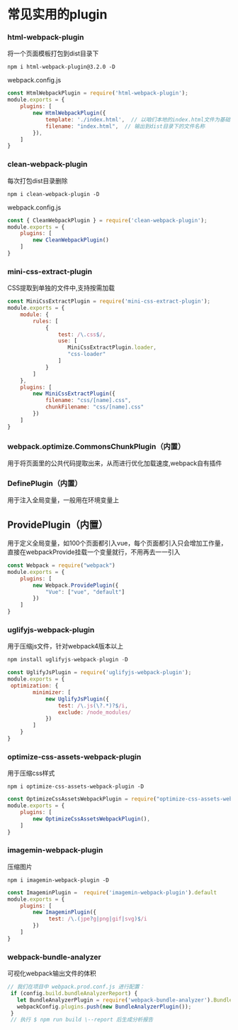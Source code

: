 # 常见实用的plugin

### html-webpack-plugin

将一个页面模板打包到dist目录下
```
npm i html-webpack-plugin@3.2.0 -D
```
webpack.config.js
```js
const HtmlWebpackPlugin = require('html-webpack-plugin');
module.exports = {
    plugins: [
        new HtmlWebpackPlugin({
            template: './index.html',  // 以咱们本地的index.html文件为基础模板
            filename: "index.html",  // 输出到dist目录下的文件名称
        }),
    ]
}
```
### clean-webpack-plugin
每次打包dist目录删除
```
npm i clean-webpack-plugin -D
```
webpack.config.js
```js
const { CleanWebpackPlugin } = require('clean-webpack-plugin');
module.exports = {
    plugins: [
        new CleanWebpackPlugin()
    ]
}
```
### mini-css-extract-plugin
CSS提取到单独的文件中,支持按需加载
```js
const MiniCssExtractPlugin = require('mini-css-extract-plugin');
module.exports = {
    module: {
        rules: [
            {
                test: /\.css$/,
                use: [
                   MiniCssExtractPlugin.loader,
                   "css-loader"
                ]
            }
        ]
    },
    plugins: [
        new MiniCssExtractPlugin({
            filename: "css/[name].css",
            chunkFilename: "css/[name].css"
        })
    ]
} 
```
### webpack.optimize.CommonsChunkPlugin（内置）
用于将页面里的公共代码提取出来，从而进行优化加载速度,webpack自有插件

### DefinePlugin（内置）
用于注入全局变量，一般用在环境变量上
## ProvidePlugin（内置）
用于定义全局变量，如100个页面都引入vue，每个页面都引入只会增加工作量，直接在webpackProvide挂载一个变量就行，不用再去一一引入
```js
const Webpack = require("webpack")
module.exports = {
    plugins: [
        new Webpack.ProvidePlugin({
            "Vue": ["vue", "default"] 
        })
    ]
}
```
### uglifyjs-webpack-plugin
用于压缩js文件，针对webpack4版本以上
```js
npm install uglifyjs-webpack-plugin -D
```
````js
const UglifyJsPlugin = require('uglifyjs-webpack-plugin');
module.exports = {
 optimization: {
        minimizer: [
            new UglifyJsPlugin({
                test: /\.js(\?.*)?$/i,
                exclude: /node_modules/
            })
        ]
    }
}
````
### optimize-css-assets-webpack-plugin
用于压缩css样式
```
npm i optimize-css-assets-webpack-plugin -D
```
```js
const OptimizeCssAssetsWebpackPlugin = require("optimize-css-assets-webpack-plugin")
module.exports = {
    plugins: [
        new OptimizeCssAssetsWebpackPlugin(),
    ]
}
```
### imagemin-webpack-plugin
压缩图片
```
npm i imagemin-webpack-plugin -D
```
```js
const ImageminPlugin =  require('imagemin-webpack-plugin').default
module.exports = {
    plugins: [
        new ImageminPlugin({
             test: /\.(jpe?g|png|gif|svg)$/i 
        })
    ]
}
```
### webpack-bundle-analyzer

可视化webpack输出文件的体积

```js
// 我们在项目中 webpack.prod.conf.js 进行配置：
 if (config.build.bundleAnalyzerReport) {
   let BundleAnalyzerPlugin = require('webpack-bundle-analyzer').BundleAnalyzerPlugin;
   webpackConfig.plugins.push(new BundleAnalyzerPlugin());
 }
 // 执行 $ npm run build \--report 后生成分析报告
```
